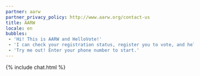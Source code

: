 ```yaml
---
partner: aarw
partner_privacy_policy: http://www.aarw.org/contact-us
title: AARW
locale: en
bubbles:
 - 'Hi! This is AARW and HelloVote!'
 - 'I can check your registration status, register you to vote, and help register your friends.'
 - 'Try me out! Enter your phone number to start.'
---
```

{% include chat.html %}



